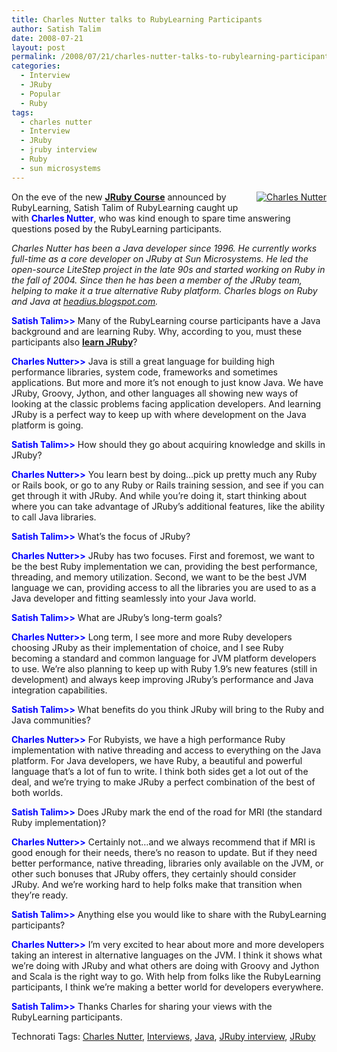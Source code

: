 ```yaml
---
title: Charles Nutter talks to RubyLearning Participants
author: Satish Talim
date: 2008-07-21
layout: post
permalink: /2008/07/21/charles-nutter-talks-to-rubylearning-participants/
categories:
  - Interview
  - JRuby
  - Popular
  - Ruby
tags:
  - charles nutter
  - Interview
  - JRuby
  - jruby interview
  - Ruby
  - sun microsystems
---
```

<div style="float: right; margin-left: 10px; margin-bottom: 10px;">
  <a href="http://rubylearning.com/images/nutter.jpg" title="Charles Nutter"><img src="http://rubylearning.com/images/nutter.jpg" alt="Charles Nutter" /></a>
</div>

<div>
  <p>
    On the eve of the new <strong><a href="http://rubylearning.com/satishtalim/jruby_course.html">JRuby Course</a></strong> announced by RubyLearning, Satish Talim of RubyLearning caught up with <strong><span style="color:blue;">Charles Nutter</span></strong>, who was kind enough to spare time answering questions posed by the RubyLearning participants.
  </p>
  
  <p>
    <em>Charles Nutter has been a Java developer since 1996. He currently works full-time as a core developer on JRuby at Sun Microsystems. He led the open-source LiteStep project in the late 90s and started working on Ruby in the fall of 2004. Since then he has been a member of the JRuby team, helping to make it a true alternative Ruby platform. Charles blogs on Ruby and Java at <a href="http://headius.blogspot.com/">headius.blogspot.com</a>.</em>
  </p>
  
  <p>
    <strong><span style="color:blue;">Satish Talim>></span></strong> Many of the RubyLearning course participants have a Java background and are learning Ruby. Why, according to you, must these participants also <strong><a href="http://rubylearning.com/satishtalim/jruby_course.html">learn JRuby</a></strong>?
  </p>
  
  <p>
    <strong><span style="color:blue;">Charles Nutter>></span></strong> Java is still a great language for building high performance libraries, system code, frameworks and sometimes applications. But more and more it&#8217;s not enough to just know Java. We have JRuby, Groovy, Jython, and other languages all showing new ways of looking at the classic problems facing application developers. And learning JRuby is a perfect way to keep up with where development on the Java platform is going.
  </p>
  
  <p>
    <strong><span style="color:blue;">Satish Talim>></span></strong> How should they go about acquiring knowledge and skills in JRuby?
  </p>
  
  <p>
    <strong><span style="color:blue;">Charles Nutter>></span></strong> You learn best by doing&#8230;pick up pretty much any Ruby or Rails book, or go to any Ruby or Rails training session, and see if you can get through it with JRuby. And while you&#8217;re doing it, start thinking about where you can take advantage of JRuby&#8217;s additional features, like the ability to call Java libraries.
  </p>
  
  <p>
    <strong><span style="color:blue;">Satish Talim>></span></strong> What&#8217;s the focus of JRuby?
  </p>
  
  <p>
    <strong><span style="color:blue;">Charles Nutter>></span></strong> JRuby has two focuses. First and foremost, we want to be the best Ruby implementation we can, providing the best performance, threading, and memory utilization. Second, we want to be the best JVM language we can, providing access to all the libraries you are used to as a Java developer and fitting seamlessly into your Java world.
  </p>
  
  <p>
    <strong><span style="color:blue;">Satish Talim>></span></strong> What are JRuby&#8217;s long-term goals?
  </p>
  
  <p>
    <strong><span style="color:blue;">Charles Nutter>></span></strong> Long term, I see more and more Ruby developers choosing JRuby as their implementation of choice, and I see Ruby becoming a standard and common language for JVM platform developers to use. We&#8217;re also planning to keep up with Ruby 1.9&#8217;s new features (still in development) and always keep improving JRuby&#8217;s performance and Java integration capabilities.
  </p>
  
  <p>
    <strong><span style="color:blue;">Satish Talim>></span></strong> What benefits do you think JRuby will bring to the Ruby and Java communities?
  </p>
  
  <p>
    <strong><span style="color:blue;">Charles Nutter>></span></strong> For Rubyists, we have a high performance Ruby implementation with native threading and access to everything on the Java platform. For Java developers, we have Ruby, a beautiful and powerful language that&#8217;s a lot of fun to write. I think both sides get a lot out of the deal, and we&#8217;re trying to make JRuby a perfect combination of the best of both worlds.
  </p>
  
  <p>
    <strong><span style="color:blue;">Satish Talim>></span></strong> Does JRuby mark the end of the road for MRI (the standard Ruby implementation)?
  </p>
  
  <p>
    <strong><span style="color:blue;">Charles Nutter>></span></strong> Certainly not&#8230;and we always recommend that if MRI is good enough for their needs, there&#8217;s no reason to update. But if they need better performance, native threading, libraries only available on the JVM, or other such bonuses that JRuby offers, they certainly should consider JRuby. And we&#8217;re working hard to help folks make that transition when they&#8217;re ready.
  </p>
  
  <p>
    <strong><span style="color:blue;">Satish Talim>></span></strong> Anything else you would like to share with the RubyLearning participants?
  </p>
  
  <p>
    <strong><span style="color:blue;">Charles Nutter>></span></strong> I&#8217;m very excited to hear about more and more developers taking an interest in alternative languages on the JVM. I think it shows what we&#8217;re doing with JRuby and what others are doing with Groovy and Jython and Scala is the right way to go. With help from folks like the RubyLearning participants, I think we&#8217;re making a better world for developers everywhere.
  </p>
  
  <p>
    <strong><span style="color:blue;">Satish Talim>></span></strong> Thanks Charles for sharing your views with the RubyLearning participants.
  </p>
</div>

Technorati Tags: <a href="http://technorati.com/tag/Charles+Nutter" rel="tag">Charles Nutter</a>, <a href="http://technorati.com/tag/Interviews" rel="tag"> Interviews</a>, <a href="http://technorati.com/tag/Java" rel="tag"> Java</a>, <a href="http://technorati.com/tag/JRuby+interview" rel="tag"> JRuby interview</a>, <a href="http://technorati.com/tag/JRuby" rel="tag"> JRuby</a>
